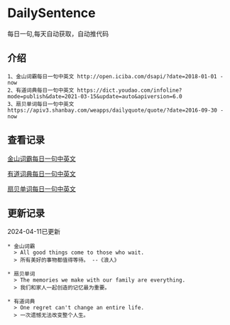 # DailySentence

每日一句,每天自动获取，自动推代码

## 介绍

```
1、金山词霸每日一句中英文 http://open.iciba.com/dsapi/?date=2018-01-01 - now
2、有道词典每日一句中英文 https://dict.youdao.com/infoline?mode=publish&date=2021-03-15&update=auto&apiversion=6.0
3、扇贝单词每日一句中英文 https://apiv3.shanbay.com/weapps/dailyquote/quote/?date=2016-09-30 - now
```

## 查看记录

[金山词霸每日一句中英文](./data/iciba/)

[有道词典每日一句中英文](./data/youdao/)

[扇贝单词每日一句中英文](./data/shanbay/)

## 更新记录
2024-04-11已更新 
```
* 金山词霸
  > All good things come to those who wait.
  > 所有美好的事物都值得等待。 --《浪人》

* 扇贝单词
  > The memories we make with our family are everything.
  > 我们和家人一起创造的记忆最为重要。

* 有道词典
  > One regret can't change an entire life.
  > 一次遗憾无法改变整个人生。

```
